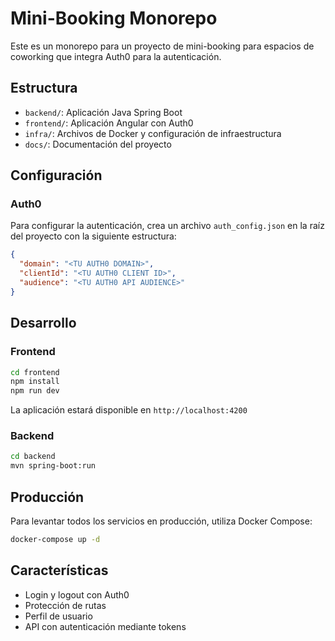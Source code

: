 # Mini-Booking Monorepo

Este es un monorepo para un proyecto de mini-booking para espacios de coworking que integra Auth0 para la autenticación.

## Estructura

- `backend/`: Aplicación Java Spring Boot
- `frontend/`: Aplicación Angular con Auth0
- `infra/`: Archivos de Docker y configuración de infraestructura
- `docs/`: Documentación del proyecto

## Configuración

### Auth0

Para configurar la autenticación, crea un archivo `auth_config.json` en la raíz del proyecto con la siguiente estructura:

```json
{
  "domain": "<TU AUTH0 DOMAIN>",
  "clientId": "<TU AUTH0 CLIENT ID>",
  "audience": "<TU AUTH0 API AUDIENCE>"
}
```

## Desarrollo

### Frontend
```bash
cd frontend
npm install
npm run dev
```
La aplicación estará disponible en `http://localhost:4200`

### Backend
```bash
cd backend
mvn spring-boot:run
```

## Producción

Para levantar todos los servicios en producción, utiliza Docker Compose:

```bash
docker-compose up -d
```

## Características

- Login y logout con Auth0
- Protección de rutas
- Perfil de usuario
- API con autenticación mediante tokens
